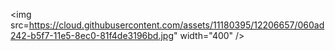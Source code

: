 <img src=https://cloud.githubusercontent.com/assets/11180395/12206657/060ad242-b5f7-11e5-8ec0-81f4de3196bd.jpg" width="400" />
